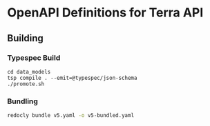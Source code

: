 # OpenAPI Definitions for Terra API

## Building
### Typespec Build
```
cd data_models
tsp compile . --emit=@typespec/json-schema
./promote.sh
```

### Bundling
```sh
redocly bundle v5.yaml -o v5-bundled.yaml
```